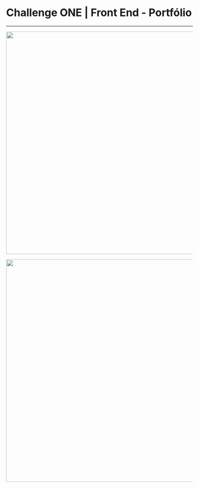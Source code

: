 # Challenge ONE | Front End - Portfólio
---

<p align="center" >
     <img width="600" heigth="600" src="//s.imgur.com/min/embed.js">
</p>

<p align="center" >
     <img width="600" heigth="600" src="https://user-images.githubusercontent.com/101413385/168888313-d031e9e1-1449-4b73-bd3c-3102223097f3.png">
</p>

